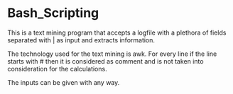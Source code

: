 # Bash_Scripting

This is a text mining program that accepts a logfile with a plethora of fields separated with | as input and extracts information.

The technology used for the text mining is awk.
For every line if the line starts with # then it is considered as comment and is not taken into consideration for the calculations.

The inputs can be given with any way.
